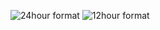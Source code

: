 ![24hour format](https://github.com/sathish0305/Digital_clock/assets/109201920/235310e8-c9b9-4e0c-94cb-8a4ac5a1d366)
![12hour format](https://github.com/sathish0305/Digital_clock/assets/109201920/b97dac3f-cde8-437b-9419-f87bbd9d848e)
